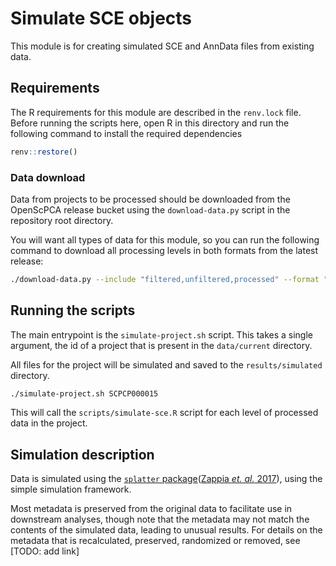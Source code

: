 # Simulate SCE objects

This module is for creating simulated SCE and AnnData files from existing data.

## Requirements

The R requirements for this module are described in the `renv.lock` file.
Before running the scripts here, open R in this directory and run the following command to install the required dependencies

```r
renv::restore()
```

### Data download

Data from projects to be processed should be downloaded from the OpenScPCA release bucket using the `download-data.py` script in the repository root directory.

You will want all types of data for this module, so you can run the following command to download all processing levels in both formats from the latest release:

```bash
./download-data.py --include "filtered,unfiltered,processed" --format "sce,anndata"
```

## Running the scripts

The main entrypoint is the `simulate-project.sh` script.
This takes a single argument, the id of a project that is present in the `data/current` directory.

All files for the project will be simulated and saved to the `results/simulated` directory.

```bash
./simulate-project.sh SCPCP000015
```

This will call the `scripts/simulate-sce.R` script for each level of processed data in the project.


## Simulation description

Data is simulated using the [`splatter` package](https://bioconductor.org/packages/3.18/bioc/html/splatter.html)([Zappia _et. al._ 2017](https://genomebiology.biomedcentral.com/articles/10.1186/s13059-017-1305-0)), using the simple simulation framework.

Most metadata is preserved from the original data to facilitate use in downstream analyses, though note that the metadata may not match the contents of the simulated data, leading to unusual results.
For details on the metadata that is recalculated, preserved, randomized or removed, see [TODO: add link]
